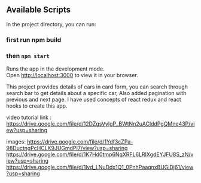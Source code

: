 
## Available Scripts

In the project directory, you can run:
### first run npm build 
### then `npm start`

Runs the app in the development mode.\
Open [http://localhost:3000](http://localhost:3000) to view it in your browser.

This project provides details of cars in card form, you can search through search bar to get details about a specific car, Also added pagination with previous and next page. I have used concepts of react redux and react hooks to create this app.

video tutorial link : https://drive.google.com/file/d/12DZgsVylgP_BWtNn2uAClddPgQMne43P/view?usp=sharing


images: https://drive.google.com/file/d/1Ydf3cZPa-98DuctngPcHCLK9JUGmdPI7/view?usp=sharing
        https://drive.google.com/file/d/1K7Hd0tmp6NqXRFL6LRIXgdEYJFU8S_zN/view?usp=sharing
        https://drive.google.com/file/d/1lvd_LNuDdx1Q1_0PnhPaaqnxBUGiDj61/view?usp=sharing
